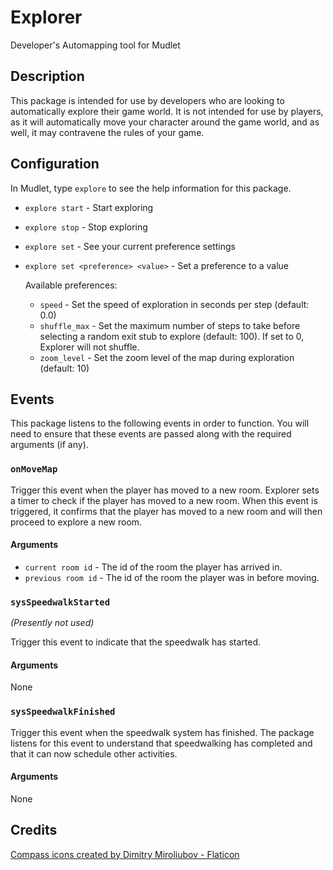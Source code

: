 # Explorer
Developer's Automapping tool for Mudlet

## Description

This package is intended for use by developers who are looking to automatically
explore their game world. It is not intended for use by players, as it will
automatically move your character around the game world, and as well, it
may contravene the rules of your game.

## Configuration

In Mudlet, type `explore` to see the help information for this package.

* `explore start` - Start exploring
* `explore stop` - Stop exploring
* `explore set` - See your current preference settings
* `explore set <preference> <value>` - Set a preference to a value

  Available preferences:
  * `speed` - Set the speed of exploration in seconds per step (default: 0.0)
  * `shuffle_max` - Set the maximum number of steps to take before selecting a
     random exit stub to explore (default: 100). If set to 0, Explorer will not
     shuffle.
  * `zoom_level` - Set the zoom level of the map during exploration (default:
    10)

## Events

This package listens to the following events in order to function. You will
need to ensure that these events are passed along with the required arguments
(if any).

### `onMoveMap`

Trigger this event when the player has moved to a new room. Explorer sets a
timer to check if the player has moved to a new room. When this event is
triggered, it confirms that the player has moved to a new room and will then
proceed to explore a new room.

#### Arguments

* `current room id` - The id of the room the player has arrived in.
* `previous room id` - The id of the room the player was in before moving.

### `sysSpeedwalkStarted`

*(Presently not used)*

Trigger this event to indicate that the speedwalk has started.

#### Arguments

None
### `sysSpeedwalkFinished`

Trigger this event when the speedwalk system has finished. The package listens
for this event to understand that speedwalking has completed and that it can
now schedule other activities.

#### Arguments

None

## Credits

[Compass icons created by Dimitry Miroliubov - Flaticon](https://www.flaticon.com/free-icons/compass)
